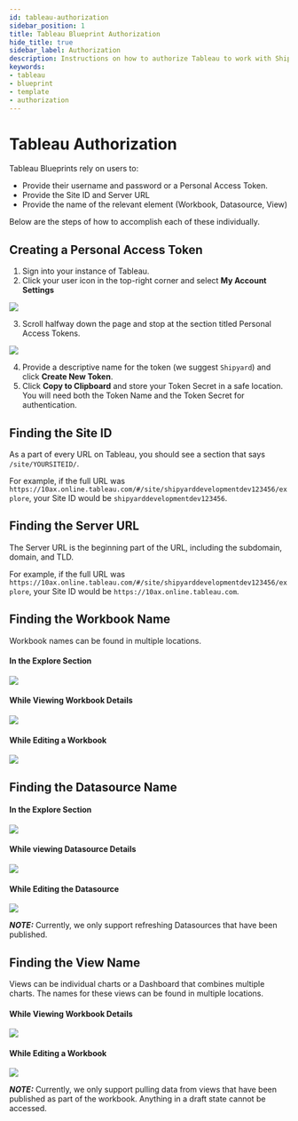 ```yaml
---
id: tableau-authorization
sidebar_position: 1
title: Tableau Blueprint Authorization
hide_title: true
sidebar_label: Authorization
description: Instructions on how to authorize Tableau to work with Shipyard's low-code Tableau templates.
keywords:
- tableau
- blueprint
- template
- authorization
---
```


# Tableau Authorization
Tableau Blueprints rely on users to:
- Provide their username and password or a Personal Access Token.
- Provide the Site ID and Server URL
- Provide the name of the relevant element (Workbook, Datasource, View)

Below are the steps of how to accomplish each of these individually.

## Creating a Personal Access Token
1. Sign into your instance of Tableau.
2. Click your user icon in the top-right corner and select **My Account Settings**

![](https://cdn.sanity.io/images/2xyydva6/production/ec9436f8d25d6215ac9bbd41716bfdbc3e47bdbf-540x175.png?w=450)

3. Scroll halfway down the page and stop at the section titled Personal Access Tokens.

![](https://cdn.sanity.io/images/2xyydva6/production/684577ea2554f682e9968ea5f552d683cce821d4-1029x509.png?w=450)

4. Provide a descriptive name for the token (we suggest `Shipyard`) and click **Create New Token**.
5. Click **Copy to Clipboard** and store your Token Secret in a safe location. You will need both the Token Name and the Token Secret for authentication.

## Finding the Site ID
As a part of every URL on Tableau, you should see a section that says `/site/YOURSITEID/`.

For example, if the full URL was `https://10ax.online.tableau.com/#/site/shipyarddevelopmentdev123456/explore`, your Site ID would be `shipyarddevelopmentdev123456`.

## Finding the Server URL

The Server URL is the beginning part of the URL, including the subdomain, domain, and TLD.

For example, if the full URL was `https://10ax.online.tableau.com/#/site/shipyarddevelopmentdev123456/explore`, your Site ID would be `https://10ax.online.tableau.com`.

## Finding the Workbook Name

Workbook names can be found in multiple locations.

#### In the Explore Section

![](https://cdn.sanity.io/images/2xyydva6/production/ccc30ac8364b45871085a79db18a1060e7dd339b-1065x436.png?w=450)

#### While Viewing Workbook Details

![](https://cdn.sanity.io/images/2xyydva6/production/b457cea01d318b9f5f0ed92082ce0ce5e0e9f93b-1063x550.png?w=450)

#### While Editing a Workbook

![](https://cdn.sanity.io/images/2xyydva6/production/ce55104a86bd7dc7c5760700e27d710351bfe1f7-1142x427.png?w=450)

## Finding the Datasource Name

#### In the Explore Section

![](https://cdn.sanity.io/images/2xyydva6/production/2c944b6070ad3f4f871bb396622b0516f68b2e4b-1066x486.png?w=450)

#### While viewing Datasource Details

![](https://cdn.sanity.io/images/2xyydva6/production/c1fc713298289da9c93d49d5c644837d0d15eb5d-1059x344.png?w=450)

#### While Editing the Datasource

![](https://cdn.sanity.io/images/2xyydva6/production/34d8dc6bd7a0db5ba66d3291a4c82ecc4bab26f8-1135x334.png?w=450)

**_NOTE:_** Currently, we only support refreshing Datasources that have been published.


## Finding the View Name

Views can be individual charts or a Dashboard that combines multiple charts. The names for these views can be found in multiple locations.

#### While Viewing Workbook Details

![](https://cdn.sanity.io/images/2xyydva6/production/aedaf959333c12b80269517226190ca64cdc49a9-1062x559.png?w=450)

#### While Editing a Workbook

![](https://cdn.sanity.io/images/2xyydva6/production/7b0650fc0ccbcb9202736c65f752ba647ce14338-1136x301.png?w=450)

**_NOTE:_** Currently, we only support pulling data from views that have been published as part of the workbook. Anything in a draft state cannot be accessed.
